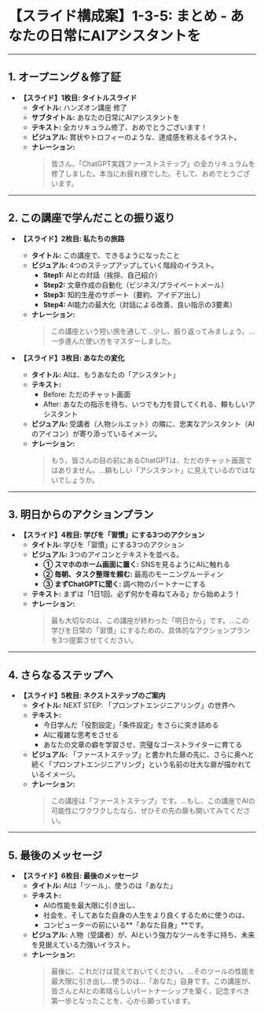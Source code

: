 # 【スライド構成案】1-3-5: まとめ - あなたの日常にAIアシスタントを

---

## 1. オープニング＆修了証

*   **【スライド】1枚目: タイトルスライド**
    *   **タイトル:** ハンズオン講座 修了
    *   **サブタイトル:** あなたの日常にAIアシスタントを
    *   **テキスト:** 全カリキュラム修了、おめでとうございます！
    *   **ビジュアル:** 賞状やトロフィーのような、達成感を称えるイラスト。
    *   **ナレーション:**
        > 皆さん、「ChatGPT実践ファーストステップ」の全カリキュラムを修了しました。本当にお疲れ様でした。そして、おめでとうございます。

---

## 2. この講座で学んだことの振り返り

*   **【スライド】2枚目: 私たちの旅路**
    *   **タイトル:** この講座で、できるようになったこと
    *   **ビジュアル:** 4つのステップアップしていく階段のイラスト。
        *   **Step1:** AIとの対話（挨拶、自己紹介）
        *   **Step2:** 文章作成の自動化（ビジネス/プライベートメール）
        *   **Step3:** 知的生産のサポート（要約、アイデア出し）
        *   **Step4:** AI能力の最大化（対話による改善、良い指示の3要素）
    *   **ナレーション:**
        > この講座という短い旅を通して...少し、振り返ってみましょう。...一歩進んだ使い方をマスターしました。

*   **【スライド】3枚目: あなたの変化**
    *   **タイトル:** AIは、もうあなたの「アシスタント」
    *   **テキスト:**
        *   Before: ただのチャット画面
        *   After: あなたの指示を待ち、いつでも力を貸してくれる、頼もしいアシスタント
    *   **ビジュアル:** 受講者（人物シルエット）の隣に、忠実なアシスタント（AIのアイコン）が寄り添っているイメージ。
    *   **ナレーション:**
        > もう、皆さんの目の前にあるChatGPTは、ただのチャット画面ではありません。...頼もしい「アシスタント」に見えているのではないでしょうか。

---

## 3. 明日からのアクションプラン

*   **【スライド】4枚目: 学びを「習慣」にする3つのアクション**
    *   **タイトル:** 学びを「習慣」にする3つのアクション
    *   **ビジュアル:** 3つのアイコンとテキストを並べる。
        *   **① スマホのホーム画面に置く:** SNSを見るようにAIに触れる
        *   **② 毎朝、タスク整理を頼む:** 最高のモーニングルーティン
        *   **③ まずChatGPTに聞く:** 調べ物のパートナーにする
    *   **テキスト:** まずは「1日1回、必ず何かを尋ねてみる」から始めよう！
    *   **ナレーション:**
        > 最も大切なのは、この講座が終わった「明日から」です。...この学びを日常の「習慣」にするための、具体的なアクションプランを3つ提案させてください。

---

## 4. さらなるステップへ

*   **【スライド】5枚目: ネクストステップのご案内**
    *   **タイトル:** NEXT STEP: 「プロンプトエンジニアリング」の世界へ
    *   **テキスト:**
        *   今日学んだ「役割設定」「条件設定」をさらに突き詰める
        *   AIに複雑な思考をさせる
        *   あなたの文章の癖を学習させ、完璧なゴーストライターに育てる
    *   **ビジュアル:** 「ファーストステップ」と書かれた扉の先に、さらに奥へと続く「プロンプトエンジニアリング」という名前の壮大な扉が描かれているイメージ。
    *   **ナレーション:**
        > この講座は「ファーストステップ」です。...もし、この講座でAIの可能性にワクワクしたなら、ぜひその先の扉も開いてみてください。

---

## 5. 最後のメッセージ

*   **【スライド】6枚目: 最後のメッセージ**
    *   **タイトル:** AIは「ツール」、使うのは「あなた」
    *   **テキスト:**
        *   AIの性能を最大限に引き出し、
        *   社会を、そしてあなた自身の人生をより良くするために使うのは、
        *   コンピューターの前にいる**「あなた自身」**です。
    *   **ビジュアル:** 人物（受講者）が、AIという強力なツールを手に持ち、未来を見据えている力強いイラスト。
    *   **ナレーション:**
        > 最後に、これだけは覚えておいてください。...そのツールの性能を最大限に引き出し...使うのは...「あなた」自身です。この講座が、皆さんとAIとの素晴らしいパートナーシップを築く、記念すべき第一歩となったことを、心から願っています。 